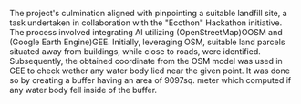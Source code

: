 The project's culmination aligned with pinpointing a suitable landfill site, a task undertaken in collaboration with the "Ecothon" Hackathon initiative. The process involved integrating AI utilizing (OpenStreetMap)OOSM and (Google Earth Engine)GEE.
Initially, leveraging OSM, suitable land parcels situated away from buildings, while close to roads, were identified.
Subsequently, the obtained coordinate from the OSM model was used in GEE to check wether any water body lied near the given point. It was done so by creating a buffer having an area of 9097sq. meter which computed if any water body fell inside of the buffer.
